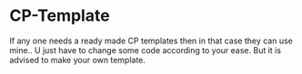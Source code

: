 # CP-Template
If any one needs a ready made CP templates then in  that case they can use mine.. U just have to change some code according to your ease. But it is advised to make your own template.
